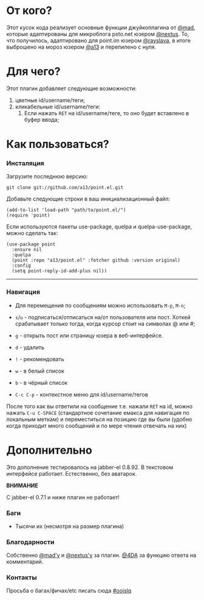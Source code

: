# От кого?
Этот кусок кода реализует основные функции джуйкоплагина от [@mad](https://juick.com/mad), которые адаптированы для микроблога psto.net юзером [@nextus](https://nextus.psto.net). То, что получилось, адаптировано для point.im юзером [@rayslava](https://rayslava.point.im), в итоге выброшено на мороз юзером [@a13](https://a13.point.im) и перепилено с нуля.

# Для чего?

Этот плагин добавляет следующие возможности:

1. цветные id/username/теги;
1. кликабельные id/username/теги:
    1. Если нажать `RET` на id/username/теге, то оно будет вставлено в буфер ввода;

# Как пользоваться?

### Инсталяция

Загрузите последнюю версию:

    git clone git://github.com/a13/point.el.git

Добавьте следующие строки в ваш инициализационный файл:

    (add-to-list 'load-path "path/to/point.el/")
    (require 'point)

Если используются пакеты use-package, quelpa и quelpa-use-package, можно сделать так:

    (use-package point
      :ensure nil
      :quelpa
      (point :repo "a13/point.el" :fetcher github :version original)
      :config
      (setq point-reply-id-add-plus nil))


-------------------------------------------------------------------------------

### Навигация

- Для перемещения по сообщениям можно использовать `M-p`, `M-n`;

- `s`/`u` - подписаться/отписаться на/от пользователя или пост. Хоткей срабатывает только тогда, когда курсор стоит на символах @ или #;

- `g` - открыть пост или страницу юзера в веб-интерфейсе.

- `d` - удалить

- `!` - рекомендовать

- `w` - в белый список

- `b` - в чёрный список

- `C-c C-p` - контекстное меню для id/username/тегов

После того как вы ответили на сообщение т.е. нажали `RET` на id, можно нажать
`C-u C-SPACE` (стандартное сочетание емакса для навигация по локальным меткам) и
переместиться на позицию где вы были (удобно когда приходит много сообщений и
по мере чтения отвечать на них)


# Дополнительно

Это дополнение тестировалось на jabber-el 0.8.92.
В текстовом интерфейсе работает. Естественно, без аватарок.

**ВНИМАНИЕ**

C jabber-el 0.7.1 и ниже плагин не работает!

### Баги

- Тысячи их (несмотря на размер плагина)

### Благодарности

Собственно [@mad'у](http://juick.com/mad) и [@nextus'у](http://nextus.psto.net) за плагин.
[@4DA](http://4da.point.im/) за функцию ответа на комментарий.

### Контакты
Просьба о багах/фичах/etc писать сюда [#oojslq](https://point.im/oojslq)

